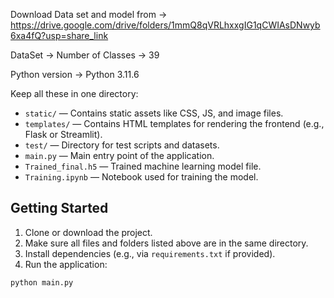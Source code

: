 Download Data set and model from -> https://drive.google.com/drive/folders/1mmQ8qVRLhxxgIG1qCWIAsDNwyb6xa4fQ?usp=share_link


DataSet -> Number of Classes -> 39



Python version -> Python 3.11.6


Keep all these in one directory:
- `static/` — Contains static assets like CSS, JS, and image files.
- `templates/` — Contains HTML templates for rendering the frontend (e.g., Flask or Streamlit).
- `test/` — Directory for test scripts and datasets.
- `main.py` — Main entry point of the application.
- `Trained_final.h5` — Trained machine learning model file.
- `Training.ipynb` — Notebook used for training the model.




## Getting Started

1. Clone or download the project.
2. Make sure all files and folders listed above are in the same directory.
3. Install dependencies (e.g., via `requirements.txt` if provided).
4. Run the application:

```bash
python main.py
